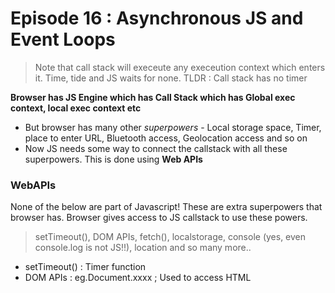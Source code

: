 # Episode 16 : Asynchronous JS and Event Loops

> Note that call stack will execeute any execeution context which enters it. Time, tide and JS waits for none. TLDR : Call stack has no timer

**Browser has JS Engine which has Call Stack which has Global exec context, local exec context etc**
- But browser has many other *superpowers* - Local storage space, Timer, place to enter URL, Bluetooth access, Geolocation access and so on
- Now JS needs some way to connect the callstack with all these superpowers. This is done using **Web APIs**

### WebAPIs
None of the below are part of Javascript! These are extra superpowers that browser has. Browser gives access to JS callstack to use these powers.
> setTimeout(), DOM APIs, fetch(), localstorage, console (yes, even console.log is not JS!!), location and so many more..

- setTimeout() : Timer function 
- DOM APIs : eg.Document.xxxx ; Used to access HTML <html><script><body>..... DOM tree. (Document Object Manipulation)
- fetch() : Used to make connection with external servers eg. Netflix servers etc.

We get all these inside call stack through *global object* ie. **window**
- Use window keyword like : window.setTimeout(), window.localstorage, window.console.log() to log something inside console. 
- As window is global obj, and all the above functions are present in global object, we don't explicity write *window* but it is implied

### Workflow

```
// First a GEC is created and put inside call stack. 
console.log("Start"); // this calls the console web api (through window) which in turn actually modifies values in console. 

setTimeout(function cb() {  //this calls the setT web api which gives access to timer feature. It stores the callback cb() and starts timer.  
  console.log("Callback");
 }, 5000);
 
console.log("End"); // calls console api and logs in console window. After this GEC pops from call stack. 

```
- While all this is happening, the timer is constantly ticking. After it becomes 0, the callback cb() has to run. 
- Now we need this cb to go into call stack. Only then will it be executed. For this we need **event loop and Callback queue**

### Event Loops and Callback Queue
- cb() cannot simply directly go to callstack to be execeuted. It goes through the callback queue when timer expires. 
- Event loop checks the callback queue, and if it has element puts it into call stack. It is a *gate keeper*. 
- Now cb() in callstack is run. Console API is used and log printed

Final console output:
 
> Start

> End

> Callback

### Same happens for any other event as well (Click, Hover etc). This is the basic workflow.

```
console.log("Start"); 
document. getElementById("btn").addEventListener("click", function cb() { // cb() registered inside webapi environment and event(click) attached to it. ie.
// REGISTERING CALLBACK AND ATTACHING EVENT TO IT. 
  console.log("Callback");
});
 
console.log("End"); // calls console api and logs in console window. After this GEC pops from call stack. 

```
In above code, even after console prints "Start" and "End" and pops GEC out, **the eventListener stays in webapi env**(with hope that user may click it
some day) until explicitly removed, or the browser is closed.

### Why need callback queue? 
- Why can't event loop directly take cb() and put it in callstack?  Suppose user clciks button x6 times. So 6 cb() are put inside callback queue.
- Event loop sees if call stack is empty/has space and whether callback queue is not empty(6 elements here). 
- Elements of callback queue popped off, put in callstack, executed and then popped off from call stack.

### fetch() works a bit different than the rest
```
console.log("Start"); // this calls the console web api (through window) which in turn actually modifies values in console. 

setTimeout(function cbT() { 
  console.log("CB Timeout");
 }, 5000);
 
 fetch("https://api.netflix.com").then(function cbF() {
  console.log("CB Netflix");
 });
 
console.log("End"); 

```
- Same steps for everything before fetch() in above code. 
- fetch registers cbF into webapi environment along with existing cbT. 
- cbT is waiting for 5000ms to end so that it can be put inside callback queue. cbF is waiting for data to be returned from Netflix servers. 
- fetch requests data from Netflix servers, and get data back and now cbF ready to be executed. 
**We have something called a Microtask Queue**
- It is exactly same as Callback queue, but it has higher priority. Functions in Microtask Q are executed earlier than Callback Q. 
- cbF goes inside the Microtask Q and not callback Q. Once call stack is empty, Event loop gives chance for elements in **both** Microtask Queue and 
Callback Queue to enter Call Stack. 

- In console, first *Start* and *End* are printed in console. First cbF goes in callstack and "CB Netflix" is printed. cbF popped from callstack
- Next cbT is removed from callback Q, put in Call Stack, "CB Timeout" is printed, and cbT removed from callstack.

### What enters the Microtask Queue ?
- All the callback functions that come through *promises* go in microtask Q. 
- **Mutation Observer :** Keeps on checking whether there is mutation in DOM tree or not, and if there, then it execeutes some callback function. 
- Callback functions that come through *promises and mutation observer* go inside Microtask Queue. 
- All the rest goes inside **Callback Queue aka. Task Queue**

- If the task in microtask Queue keeps creating new tasks in the queue, element in callback queue never gets chance to be run. This is called **starvation**

### Some Important Questions 

1. **When does the event loop actually start ? -** Event loop, as the name suggests, is a single-thread, loop that is *almost infinite*. It's always running and doing its job.

2. **Are only asynchronous web api callbacks are registered in web api environment? -** YES, the synchronous callback functions like what we pass inside map, filter and reduce aren't registered in the Web API environment. It's just those async callback functions which go through all this.

3. **Does the web API environment stores only the callback function and pushes the same callback to queue/microtask queue? -** Yes, the callback functions are stored, and a reference is scheduled in the queues. Moreover, in the case of event listeners(for example click handlers), the original callbacks stay in the web API environment forever, that's why it's adviced to explicitly remove the listeners when not in use so that the garbage collector does its job.

4.**How does it matter if we delay for setTimeout would be 0ms. Then callback will move to queue without any wait ? -** No, there are trust issues with setTimeout() 😅. The callback function needs to wait until the Call Stack is empty. So the 0 ms callback might have to wait for 100ms also if the stack is busy.
